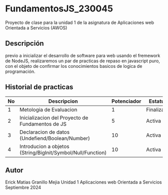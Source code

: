# FundamentosJS_230045
Proyecto de clase para la unidad 1 de la asignatura de Aplicaciones web Orientada a Servicios (AWOS)

## Descripción

previo a inicializar el desarrollo de software para web usando el fremework de NodeJS, realizaremos un  par de practicas de repaso en javascript puro, con el objeto de confirmar los conocimientos basicos de logica de programación.

## Historial de practicas

|No|Descripcion|Potenciador|Estatus|
|--|--|--|--|
|1|Metologia de Evaluacion|1|Finalizada|
|2|Inicializacion del Proyecto de Fundamentos de JS|5|Activa|
|3|Declaracion de datos (Undefiend/Boolean/Number)|10|Activa|
|4|Introducion a objetos (String/BigInit/Symbol/Null/Function)|10|Activa|



## Autor 
Erick Matias Granillo Mejia 
Unidad 1
Aplicaciones web Orientada a Servicios
Septiembre 2024